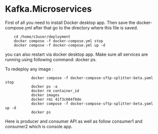 # Kafka.Microservices

First of all you need to install Docker desktop app.
Then save the docker-compose.yml after that go to the directory where this file is saved.

        cd /home/s3user/deployment
        docker compose -f docker-compose.yml stop
        docker compose -f docker-compose.yml up -d

you can also restart via docker desktop app.
Make sure all services are running using following command:
docker ps.

To redeploy any image :

                docker compose -f docker-compose-sftp-splitter-beta.yaml stop
                docker ps -a
                docker rm container_id
                docker images
                docker rmi 41f3c604f0de
                docker compose -f docker-compose-sftp-splitter-beta.yaml up -d 
                docker ps

Here is producer and consumer API as well as follow consumer1 and consumer2 which is console app.
